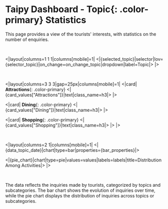 # Taipy Dashboard - **Topic**{: .color-primary} Statistics

This page provides a view of the tourists' interests, with statistics on the number of enquiries.

<br/>

<|layout|columns=1 1 1|columns[mobile]=1|
<|{selected_topic}|selector|lov={selector_topic}|on_change=on_change_topic|dropdown|label=Topic|>
|>

<br/>

<|layout|columns=3 3 3|gap=25px|columns[mobile]=1|
<|card|
**Attractions**{: .color-primary}
<|{card_values["Attractions"]}|text|class_name=h3|>
|>

<|card|
**Dining**{: .color-primary}
<|{card_values["Dining"]}|text|class_name=h3|>
|>

<|card|
**Shopping**{: .color-primary}
<|{card_values["Shopping"]}|text|class_name=h3|>
|>
|>

<br/>

<|layout|columns=2 1|columns[mobile]=1|
<|{data_topic_date}|chart|type=bar|properties={bar_properties}|>

<|{pie_chart}|chart|type=pie|values=values|labels=labels|title=Distribution Among Activities|>
|>
 
<br/>

The data reflects the inquiries made by tourists, categorized by topics and subcategories. 
The bar chart shows the evolution of inquiries over time, while the pie chart displays the 
distribution of inquiries across topics or subcategories.
